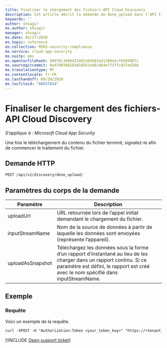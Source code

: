 ```yaml
---
title: Finaliser le chargement des fichiers-API Cloud Discovery
description: Cet article décrit la demande de done_upload dans l’API Cloud Discovery de Cloud App Security.
keywords: ''
author: shsagir
ms.author: shsagir
manager: shsagir
ms.date: 03/27/2020
ms.topic: reference
ms.collection: M365-security-compliance
ms.service: cloud-app-security
ms.suite: ems
ms.openlocfilehash: 509f0c1096d22492a93683a31309e5cf6584987c
ms.sourcegitcommit: 6e47d0348283d105614d81db4e7737fc837ed20b
ms.translationtype: MT
ms.contentlocale: fr-FR
ms.lasthandoff: 08/20/2020
ms.locfileid: "88657824"
---
```

# <a name="finalize-file-upload---cloud-discovery-api"></a>Finaliser le chargement des fichiers-API Cloud Discovery

*S’applique à : Microsoft Cloud App Security*

Une fois le téléchargement du contenu du fichier terminé, signalez-le afin de commencer le traitement du fichier.

## <a name="http-request"></a>Demande HTTP

```rest
POST /api/v1/discovery/done_upload/
```

## <a name="request-body-parameters"></a>Paramètres du corps de la demande

| Paramètre | Description |
| --- | --- |
| uploadUrl | URL retournée lors de l’appel initial demandant le chargement du fichier. |
| inputStreamName | Nom de la source de données à partir de laquelle les données sont envoyées (représente l’appareil). |
| uploadAsSnapshot | Téléchargez les données sous la forme d’un rapport d’instantané au lieu de les charger dans un rapport continu. Si ce paramètre est défini, le rapport est créé avec le nom spécifié dans inputStreamName. |

## <a name="example"></a>Exemple

### <a name="request"></a>Requête

Voici un exemple de la requête.

```rest
curl -XPOST -H "Authorization:Token <your_token_key>" "https://<tenant_id>.<tenant_region>.contoso.com/api/v1/discovery/done_upload/" -d "uploadUrl=<initiate_file_upload_response_url>"
```

[!INCLUDE [Open support ticket](includes/support.md)]
